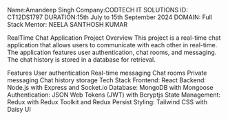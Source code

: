 Name:Amandeep Singh
Company:CODTECH IT SOLUTIONS
ID: CT12DS1797
DURATION:15th July to 15th September 2024 
DOMAIN: Full Stack
Mentor: NEELA SANTHOSH KUMAR

RealTime Chat Application
Project Overview
This project is a real-time chat application that allows users to communicate with each other in real-time. The application features user authentication, chat rooms, and messaging. The chat history is stored in a database for retrieval.

Features
User authentication
Real-time messaging
Chat rooms
Private messaging
Chat history storage
Tech Stack
Frontend: React
Backend: Node.js with Express and Socket.io
Database: MongoDB with Mongoose
Authentication: JSON Web Tokens (JWT) with Bcryptjs
State Management: Redux with Redux Toolkit and Redux Persist
Styling: Tailwind CSS with Daisy UI
